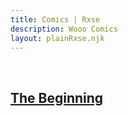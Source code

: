 ```yaml
---
title: Comics | Rxse
description: Wooo Comics
layout: plainRxse.njk
---
```

<br />

<h2>
  <a href="01/01/">
    The Beginning
  </a>
</h2>

